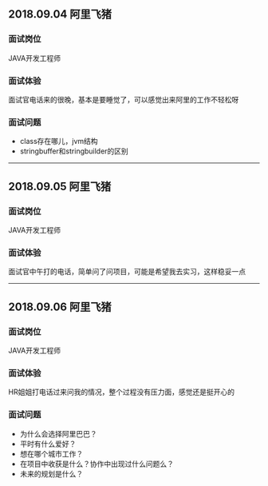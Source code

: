 ## 2018.09.04 阿里飞猪

### 面试岗位

JAVA开发工程师

### 面试体验

面试官电话来的很晚，基本是要睡觉了，可以感觉出来阿里的工作不轻松呀

### 面试问题

- class存在哪儿，jvm结构
- stringbuffer和stringbuilder的区别

***

## 2018.09.05 阿里飞猪

### 面试岗位

JAVA开发工程师

### 面试体验

面试官中午打的电话，简单问了问项目，可能是希望我去实习，这样稳妥一点

***

## 2018.09.06 阿里飞猪

### 面试岗位

JAVA开发工程师

### 面试体验

HR姐姐打电话过来问我的情况，整个过程没有压力面，感觉还是挺开心的

### 面试问题

- 为什么会选择阿里巴巴？
- 平时有什么爱好？
- 想在哪个城市工作？
- 在项目中收获是什么？协作中出现过什么问题么？
- 未来的规划是什么？